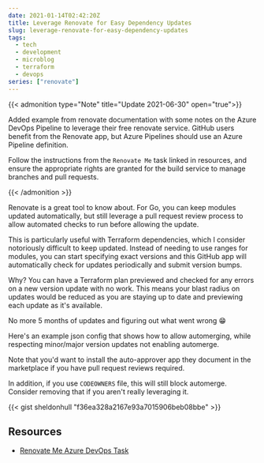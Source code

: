 ```yaml
---
date: 2021-01-14T02:42:20Z
title: Leverage Renovate for Easy Dependency Updates
slug: leverage-renovate-for-easy-dependency-updates
tags:
  - tech
  - development
  - microblog
  - terraform
  - devops
series: ["renovate"]
---
```


{{< admonition type="Note" title="Update 2021-06-30" open="true">}}

Added example from renovate documentation with some notes on the Azure DevOps Pipeline to leverage their free renovate service.
GitHub users benefit from the Renovate app, but Azure Pipelines should use an Azure Pipeline definition.

Follow the instructions from the `Renovate Me` task linked in resources, and ensure the appropriate rights are granted for the build service to manage branches and pull requests.

{{< /admonition >}}

Renovate is a great tool to know about.
For Go, you can keep modules updated automatically, but still leverage a pull request review process to allow automated checks to run before allowing the update.

This is particularly useful with Terraform dependencies, which I consider notoriously difficult to keep updated.
Instead of needing to use ranges for modules, you can start specifying exact versions and this GitHub app will automatically check for updates periodically and submit version bumps.

Why? You can have a Terraform plan previewed and checked for any errors on a new version update with no work.
This means your blast radius on updates would be reduced as you are staying up to date and previewing each update as it's available.

No more 5 months of updates and figuring out what went wrong 😁

Here's an example json config that shows how to allow automerging, while respecting minor/major version updates not enabling automerge.

Note that you'd want to install the auto-approver app they document in the marketplace if you have pull request reviews required.

In addition, if you use `CODEOWNERS` file, this will still block automerge.
Consider removing that if you aren't really leveraging it.

{{< gist sheldonhull  "f36ea328a2167e93a7015906beb08bbe" >}}

## Resources

- [Renovate Me Azure DevOps Task](https://marketplace.visualstudio.com/items?itemName=jyc.vsts-extensions-renovate-me)
